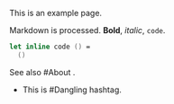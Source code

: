 This is an example page.

Markdown is processed. **Bold**, *italic*, `code`.

```fsharp
let inline code () =
  ()
```

See also #About .

- This is #Dangling hashtag.
